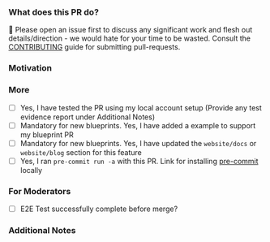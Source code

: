 ### What does this PR do?

🛑 Please open an issue first to discuss any significant work and flesh out details/direction - we would hate for your time to be wasted.
Consult the [CONTRIBUTING](https://github.com/awslabs/data-on-eks/blob/main/CONTRIBUTING.md#contributing-via-pull-requests) guide for submitting pull-requests.

<!-- A brief description of the change being made with this pull request. -->

### Motivation

<!-- What inspired you to submit this pull request? -->

### More

- [ ] Yes, I have tested the PR using my local account setup (Provide any test evidence report under Additional Notes)
- [ ] Mandatory for new blueprints. Yes, I have added a example to support my blueprint PR
- [ ] Mandatory for new blueprints. Yes, I have updated the `website/docs` or `website/blog` section for this feature
- [ ] Yes, I ran `pre-commit run -a` with this PR. Link for installing [pre-commit](https://pre-commit.com/) locally

### For Moderators

- [ ] E2E Test successfully complete before merge?

### Additional Notes

<!-- Anything else we should know when reviewing? -->
